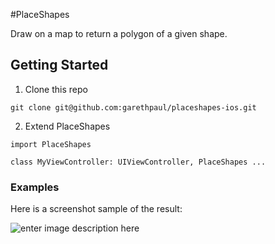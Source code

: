 #PlaceShapes

Draw on a map to return a polygon of a given shape.

## Getting Started

1. Clone this repo

```
git clone git@github.com:garethpaul/placeshapes-ios.git
```

2. Extend PlaceShapes

```
import PlaceShapes

class MyViewController: UIViewController, PlaceShapes ...
```


### Examples
Here is a screenshot sample of the result:


![enter image description here](https://cloud.githubusercontent.com/assets/918117/22667969/c0b053d4-ec73-11e6-8ee1-d8e64833a9aa.png)
